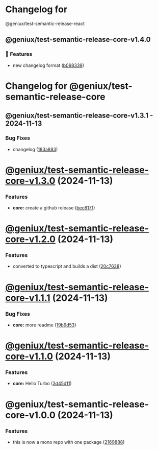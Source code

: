 # Changelog for

 @geniux/test-semantic-release-react

## @geniux/test-semantic-release-core-v1.4.0
### 🚀 Features

* new changelog format ([b098339](https://github.com/geniux-designs/test-semantic-release/commit/b09833968ed77c99b0ed08081a8902a48383c054))

# Changelog for @geniux/test-semantic-release-core

## @geniux/test-semantic-release-core-v1.3.1 - 2024-11-13
### Bug Fixes

* changelog ([183a883](https://github.com/geniux-designs/test-semantic-release/commit/183a8830c626aa8291a32dfd03eefbe41cbfbbf6))

# [@geniux/test-semantic-release-core-v1.3.0](https://github.com/geniux-designs/test-semantic-release/compare/@geniux/test-semantic-release-core-v1.2.0...@geniux/test-semantic-release-core-v1.3.0) (2024-11-13)


### Features

* **core:** create a github release ([bec8171](https://github.com/geniux-designs/test-semantic-release/commit/bec8171ce9a85b047c4d09408b817dfb6504edf3))

# [@geniux/test-semantic-release-core-v1.2.0](https://github.com/geniux-designs/test-semantic-release/compare/@geniux/test-semantic-release-core-v1.1.1...@geniux/test-semantic-release-core-v1.2.0) (2024-11-13)


### Features

* converted to typescript and builds a dist ([20c7638](https://github.com/geniux-designs/test-semantic-release/commit/20c7638b44117c13f49f6401a73b6cb5019a8405))

# [@geniux/test-semantic-release-core-v1.1.1](https://github.com/geniux-designs/test-semantic-release/compare/@geniux/test-semantic-release-core-v1.1.0...@geniux/test-semantic-release-core-v1.1.1) (2024-11-13)


### Bug Fixes

* **core:** more readme ([19b9d53](https://github.com/geniux-designs/test-semantic-release/commit/19b9d5346c3afefc7a470a82fa68850e422459fb))

# [@geniux/test-semantic-release-core-v1.1.0](https://github.com/geniux-designs/test-semantic-release/compare/@geniux/test-semantic-release-core-v1.0.0...@geniux/test-semantic-release-core-v1.1.0) (2024-11-13)


### Features

* **core:** Hello Turbo ([3d45d11](https://github.com/geniux-designs/test-semantic-release/commit/3d45d1105326e5c1bb68323543b0b45f6fe9fa05))

# @geniux/test-semantic-release-core-v1.0.0 (2024-11-13)


### Features

* this is now a mono repo with one package ([2169888](https://github.com/geniux-designs/test-semantic-release/commit/216988862d40124c5963aeb48dc44dd90b125f0f))

